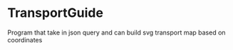 # TransportGuide
 Program that take in json query and can build svg transport map based on coordinates

